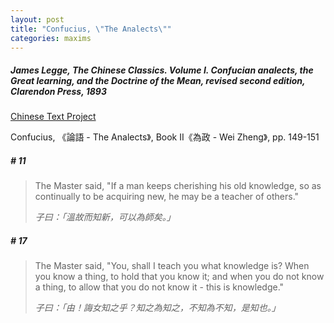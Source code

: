 ```yaml
---
layout: post
title: "Confucius, \"The Analects\""
categories: maxims
---
```


##### James Legge, *The Chinese Classics. Volume I. Confucian analects, the Great learning, and the Doctrine of the Mean*, revised second edition, Clarendon Press, 1893

[Chinese Text Project](https://ctext.org/analects/wei-zheng)

Confucius, 《論語 - The Analects》, Book II《為政 - Wei Zheng》, pp. 149-151 

##### \# 11
> The Master said, "If a man keeps cherishing his old knowledge, so as continually to be acquiring new, he may be a teacher of others."
>
> *子曰：「溫故而知新，可以為師矣。」*

##### \# 17
> The Master said, "You, shall I teach you what knowledge is? When you know a thing, to hold that you know it; and when you do not know a thing, to allow that you do not know it - this is knowledge."
>
> *子曰：「由！誨女知之乎？知之為知之，不知為不知，是知也。」*